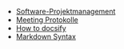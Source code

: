 * [Software-Projektmanagement](/)
* [Meeting Protokolle](/Dokumentation/meeting-protokolle.md)
* [How to docsify](/Dokumentation/how-to-docsify.md)
* [Markdown Syntax](https://guides.github.com/pdfs/markdown-cheatsheet-online.pdf)